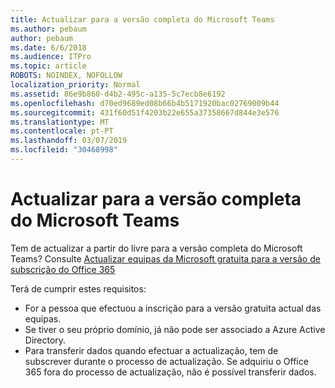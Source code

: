 ```yaml
---
title: Actualizar para a versão completa do Microsoft Teams
ms.author: pebaum
author: pebaum
ms.date: 6/6/2018
ms.audience: ITPro
ms.topic: article
ROBOTS: NOINDEX, NOFOLLOW
localization_priority: Normal
ms.assetid: 86e9b860-d4b2-495c-a135-5c7ecb8e6192
ms.openlocfilehash: d70ed9689ed08b66b4b5171920bac02769009b44
ms.sourcegitcommit: 431f60d51f4203b22e655a37358667d844e3e576
ms.translationtype: MT
ms.contentlocale: pt-PT
ms.lasthandoff: 03/07/2019
ms.locfileid: "30468998"
---
```

# <a name="upgrade-to-the-full-version-of-microsoft-teams"></a>Actualizar para a versão completa do Microsoft Teams

Tem de actualizar a partir do livre para a versão completa do Microsoft Teams? Consulte [Actualizar equipas da Microsoft gratuita para a versão de subscrição do Office 365](https://docs.microsoft.com/en-us/microsoftteams/upgrade-freemium)

Terá de cumprir estes requisitos:
- For a pessoa que efectuou a inscrição para a versão gratuita actual das equipas.
- Se tiver o seu próprio domínio, já não pode ser associado a Azure Active Directory.
- Para transferir dados quando efectuar a actualização, tem de subscrever durante o processo de actualização. Se adquiriu o Office 365 fora do processo de actualização, não é possível transferir dados.


